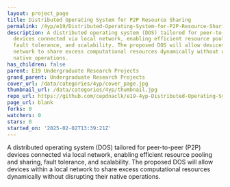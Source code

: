 ```yaml
---
layout: project_page
title: Distributed Operating System for P2P Resource Sharing
permalink: /4yp/e19/Distributed-Operating-System-for-P2P-Resource-Sharing/
description: A distributed operating system (DOS) tailored for peer-to-peer (P2P)
  devices connected via local network, enabling efficient resource pooling and sharing,
  fault tolerance, and scalability. The proposed DOS will allow devices within a local
  network to share excess computational resources dynamically without disrupting their
  native operations.
has_children: false
parent: E19 Undergraduate Research Projects
grand_parent: Undergraduate Research Projects
cover_url: /data/categories/4yp/cover_page.jpg
thumbnail_url: /data/categories/4yp/thumbnail.jpg
repo_url: https://github.com/cepdnaclk/e19-4yp-Distributed-Operating-System-for-P2P-Resource-Sharing
page_url: blank
forks: 0
watchers: 0
stars: 0
started_on: '2025-02-02T13:39:21Z'
---
```


A distributed operating system (DOS) tailored for peer-to-peer (P2P) devices connected via local network, enabling efficient resource pooling and sharing, fault tolerance, and scalability. The proposed DOS will allow devices within a local network to share excess computational resources dynamically without disrupting their native operations.
